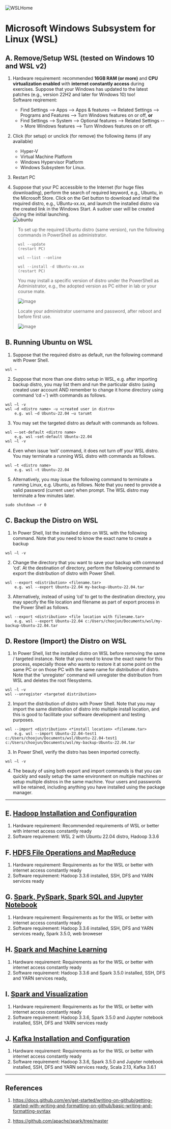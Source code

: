 ![WSLHome](https://github.com/choojun/choojun.github.io/assets/6356054/213b5f1f-0c3b-4e6e-9bc4-13c1f8977ba9)
# Microsoft Windows Subsystem for Linux (WSL)

## A. Remove/Setup WSL (tested on Windows 10 and WSL v2)

1. Hardware requirement: recommended **16GB RAM (or more)** and **CPU virtualization enabled** with **internet constantly access** during exercises.
Suppose that your Windows has updated to the latest patches (e.g., version 22H2 and later for Windows 10) too!  
Software reqirement:
   - Find Settings --> Apps --> Apps & features --> Related Settings --> Programs and Features --> Turn Windows features on or off, **or**
   - Find Settings --> System -->  Optional features --> Related Settings --> More Windows features --> Turn Windows features on or off.

3. Click (for setup) or unclick (for remove) the following items (if any available)
    - Hyper-V
    - Virtual Machine Platform
    - Windows Hypervisor Platform
    - Windows Subsystem for Linux.

4. Restart PC

5. Suppose that your PC accessible to the Internet (for huge files downloading), perform the search of required keyword, e.g., Ubuntu, in the Microsoft Store. Click on the Get button to download and intall the required distro, e.g., UBuntu-xx.xx, and laumch the installed distro via the created link in the Windows Start. A sudoer user will be created during the initial launching.   
![ubuntu](https://github.com/choojun/choojun.github.io/assets/6356054/d2a117c5-2471-4834-8cf2-d461ed3fbb5c)
> To set up the required Ubuntu distro (same version), run the following commands in PowerShell as administrator.
>
> ~~~
> wsl --update
> (restart PC)
>
> wsl –-list --online
>
> wsl --install -d UBuntu-xx.xx
> (restart PC)
> ~~~
>
> You may install a specific version of distro under the PowerShell as Administrator, e.g., the adopted version as PC either in lab or your course mate. 
>
> ![image](https://github.com/choojun/choojun.github.io/assets/6356054/e6259ec4-76fa-48a4-ab5f-0ba0b0b524c4)
>
> Locate your administrator username and password, after reboot and before first use.
>
> ![image](https://github.com/choojun/choojun.github.io/assets/6356054/7c24254b-a6c5-45a4-9973-6bace4969717)




## B. Running Ubuntu on WSL

1. Suppose that the required distro as default, run the following command with Power Shell.
~~~
wsl ~
~~~

2. Suppose that more than one distro setup in WSL, e.g. after importing backup distro, you may list them and run the particular distro (using created user account AND remember to change it home directory using command ‘cd  ~’) with commands as follows.
~~~
wsl –l -v
wsl –d <distro name> -u <created user in distro>
    e.g. wsl –d Ubuntu-22.04 –u tarumt
~~~

3. You may set the targeted distro as default with commands as follows.
~~~
wsl –-set-default <distro name>
    e.g. wsl –set-default Ubuntu-22.04
wsl –l -v
~~~

4. Even when issue ‘exit’ command, it does not turn off your WSL distro. You may terminate a running WSL distro with commands as follows.
~~~
wsl –t <distro name>
    e.g. wsl –t Ubuntu-22.04
~~~

5. Alternatively, you may issue the following command to terminate a running Linux, e.g. Ubuntu, as follows. Note that you need to provide a valid password (current user) when prompt. The WSL distro may terminate a few minutes later.
~~~
sudo shutdown –r 0
~~~





## C. Backup the Distro on WSL

1. In Power Shell, list the installed distro on WSL with the following command. Note that you need to know the exact name to create a backup
~~~
wsl –l -v
~~~

2. Change the directory that you want to save your backup with command ‘cd’. At the destination of directory, perform the following command to export the distribution of distro with Power Shell.
~~~
wsl --export <distribution> <filename.tar>
    e.g. wsl --export Ubuntu-22.04 my-backup-Ubuntu-22.04.tar
~~~

3. Alternatively, instead of using ‘cd’ to get to the destination directory, you may specify the file location and filename as part of export process in the Power Shell as follows.
~~~
wsl --export <distribution> <file location with filename.tar>
    e.g. wsl --export Ubuntu-22.04 c:/Users/choojun/Documents/wsl/my-backup-Ubuntu-22.04.tar
~~~




## D. Restore (Import) the Distro on WSL

1. In Power Shell, list the installed distro on WSL before removing the same / targeted instance. Note that you need to know the exact name for this process, especially those who wants to restore it at some point on the same PC or on those PC with the same name for distribution of distro. Note that the 'unregister' command will unregister the distribution from WSL and deletes the root filesystems.
~~~
wsl –l –v
wsl --unregister <targeted distribution>
~~~

2. Import the distribution of distro with Power Shell. Note that you may import the same distribution of distro into multiple install location, and this is good to facilitate your software development and testing purposes.
~~~
wsl --import <distribution> <*install location> <filename.tar>
    e.g. wsl --import Ubuntu-22.04-test1 c:/Users/choojun/Documents/wsl/Ubuntu-22.04-test1 c:/Users/choojun/Documents/wsl/my-backup-Ubuntu-22.04.tar
~~~

3. In Power Shell, verify the distro has been imported correctly.
~~~
wsl –l -v
~~~

4. The beauty of using both export and import commands is that you can quickly and easily setup the same environment on multiple machines or setup multiple distros in the same machine. Your users and passwords will be retained, including anything you have installed using the package manager.


-----------------------------------------------------------

## E. [Hadoop Installation and Configuration](wsl_hadoop)
1. Hardware requirement: Recommended requirements of WSL or better with internet access constantly ready
2. Software requirement: WSL 2 with Ubuntu 22.04 distro, Hadoop 3.3.6

## F. [HDFS File Operations and MapReduce](wsl_hdfs)
1. Hardware requirement: Requirements as for the WSL or better with internet access constantly ready
2. Software requirement: Hadoop 3.3.6 installed, SSH, DFS and YARN services ready

## G. [Spark, PySpark, Spark SQL and Jupyter Notebook](wsl_pyspark)
1. Hardware requirement: Requirements as for the WSL or better with internet access constantly ready
2. Software requirement: Hadoop 3.3.6 installed, SSH, DFS and YARN services ready, Spark 3.5.0, web broweser

## H. [Spark and Machine Learning](wsl_pyspark_ml)
1. Hardware requirement: Requirements as for the WSL or better with internet access constantly ready
2. Software requirement: Hadoop 3.3.6 and Spark 3.5.0 installed, SSH, DFS and YARN services ready, 

## I. [Spark and Visualization](wsl_pyspark_viz)
1. Hardware requirement: Requirements as for the WSL or better with internet access constantly ready
2. Software requirement: Hadoop 3.3.6, Spark 3.5.0 and Jupyter notebook installed, SSH, DFS and YARN services ready

## J. [Kafka Installation and Configuration](wsl_hadoop_kafka)
1. Hardware requirement: Requirements as for the WSL or better with internet access constantly ready
2. Software requirement: Hadoop 3.3.6, Spark 3.5.0 and Jupyter notebook installed, SSH, DFS and YARN services ready, Scala 2.13, Kafka 3.6.1

-----------------------------------------------------------

## References

1. https://docs.github.com/en/get-started/writing-on-github/getting-started-with-writing-and-formatting-on-github/basic-writing-and-formatting-syntax

2. https://github.com/apache/spark/tree/master

